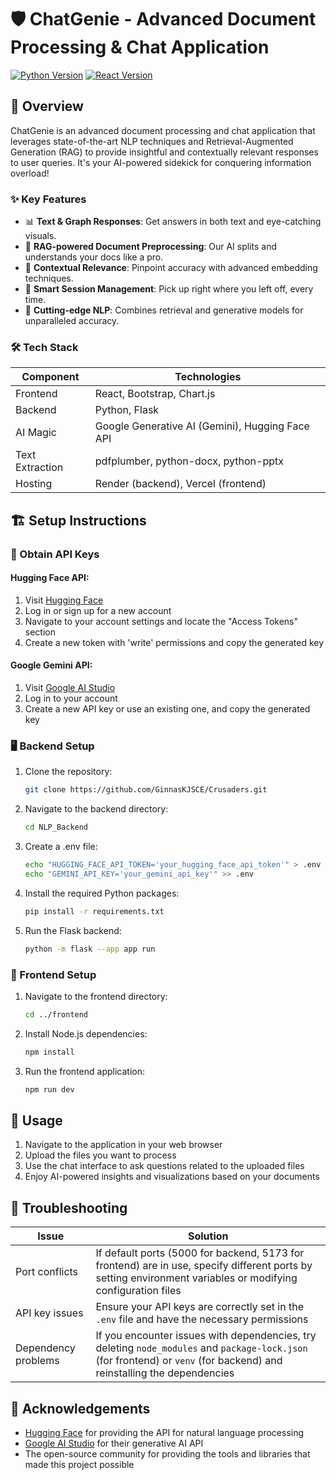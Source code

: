 # 🛡️ ChatGenie - Advanced Document Processing & Chat Application

[![Python Version](https://img.shields.io/badge/python-3.9%2B-blue)](https://www.python.org/downloads/)
[![React Version](https://img.shields.io/badge/react-18.0%2B-61DAFB)](https://reactjs.org/)

## 🚀 Overview

ChatGenie is an advanced document processing and chat application that leverages state-of-the-art NLP techniques and Retrieval-Augmented Generation (RAG) to provide insightful and contextually relevant responses to user queries. It's your AI-powered sidekick for conquering information overload!

### ✨ Key Features

- 📊 **Text & Graph Responses**: Get answers in both text and eye-catching visuals.
- 🧠 **RAG-powered Document Preprocessing**: Our AI splits and understands your docs like a pro.
- 🎯 **Contextual Relevance**: Pinpoint accuracy with advanced embedding techniques.
- 💾 **Smart Session Management**: Pick up right where you left off, every time.
- 🔬 **Cutting-edge NLP**: Combines retrieval and generative models for unparalleled accuracy.

### 🛠️ Tech Stack

| Component | Technologies |
|-----------|--------------|
| Frontend  | React, Bootstrap, Chart.js |
| Backend   | Python, Flask |
| AI Magic  | Google Generative AI (Gemini), Hugging Face API |
| Text Extraction | pdfplumber, python-docx, python-pptx |
| Hosting   | Render (backend), Vercel (frontend) |

## 🏗️ Setup Instructions

### 🔑 Obtain API Keys

#### Hugging Face API:
1. Visit [Hugging Face](https://huggingface.co/)
2. Log in or sign up for a new account
3. Navigate to your account settings and locate the "Access Tokens" section
4. Create a new token with 'write' permissions and copy the generated key

#### Google Gemini API:
1. Visit [Google AI Studio](https://aistudio.google.com/app/apikey)
2. Log in to your account
3. Create a new API key or use an existing one, and copy the generated key

### 🖥️ Backend Setup

1. Clone the repository:
   ```bash
   git clone https://github.com/GinnasKJSCE/Crusaders.git
   ```

2. Navigate to the backend directory:
   ```bash
   cd NLP_Backend
   ```

3. Create a .env file:
   ```bash
   echo "HUGGING_FACE_API_TOKEN='your_hugging_face_api_token'" > .env
   echo "GEMINI_API_KEY='your_gemini_api_key'" >> .env
   ```

4. Install the required Python packages:
   ```bash
   pip install -r requirements.txt
   ```

5. Run the Flask backend:
   ```bash
   python -m flask --app app run
   ```

### 🎨 Frontend Setup

1. Navigate to the frontend directory:
   ```bash
   cd ../frontend
   ```

2. Install Node.js dependencies:
   ```bash
   npm install
   ```

3. Run the frontend application:
   ```bash
   npm run dev
   ```

## 🚀 Usage

1. Navigate to the application in your web browser
2. Upload the files you want to process
3. Use the chat interface to ask questions related to the uploaded files
4. Enjoy AI-powered insights and visualizations based on your documents

## 🐛 Troubleshooting

| Issue | Solution |
|-------|----------|
| Port conflicts | If default ports (5000 for backend, 5173 for frontend) are in use, specify different ports by setting environment variables or modifying configuration files |
| API key issues | Ensure your API keys are correctly set in the `.env` file and have the necessary permissions |
| Dependency problems | If you encounter issues with dependencies, try deleting `node_modules` and `package-lock.json` (for frontend) or `venv` (for backend) and reinstalling the dependencies |

## 👏 Acknowledgements

- [Hugging Face](https://huggingface.co/) for providing the API for natural language processing
- [Google AI Studio](https://aistudio.google.com/) for their generative AI API
- The open-source community for providing the tools and libraries that made this project possible
